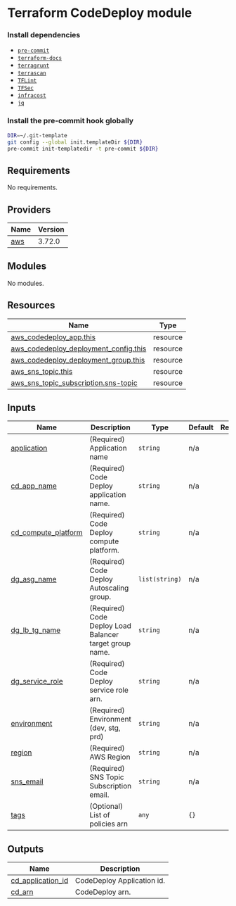 # Terraform CodeDeploy module

### Install dependencies

<!-- markdownlint-disable no-inline-html -->

* [`pre-commit`](https://pre-commit.com/#install)
* [`terraform-docs`](https://github.com/terraform-docs/terraform-docs)
* [`terragrunt`](https://terragrunt.gruntwork.io/docs/getting-started/install/)
* [`terrascan`](https://github.com/accurics/terrascan)
* [`TFLint`](https://github.com/terraform-linters/tflint)
* [`TFSec`](https://github.com/liamg/tfsec)
* [`infracost`](https://github.com/infracost/infracost)
* [`jq`](https://github.com/stedolan/jq)

### Install the pre-commit hook globally

```bash
DIR=~/.git-template
git config --global init.templateDir ${DIR}
pre-commit init-templatedir -t pre-commit ${DIR}
```

<!-- BEGINNING OF PRE-COMMIT-TERRAFORM DOCS HOOK -->
## Requirements

No requirements.

## Providers

| Name | Version |
|------|---------|
| <a name="provider_aws"></a> [aws](#provider\_aws) | 3.72.0 |

## Modules

No modules.

## Resources

| Name | Type |
|------|------|
| [aws_codedeploy_app.this](https://registry.terraform.io/providers/hashicorp/aws/latest/docs/resources/codedeploy_app) | resource |
| [aws_codedeploy_deployment_config.this](https://registry.terraform.io/providers/hashicorp/aws/latest/docs/resources/codedeploy_deployment_config) | resource |
| [aws_codedeploy_deployment_group.this](https://registry.terraform.io/providers/hashicorp/aws/latest/docs/resources/codedeploy_deployment_group) | resource |
| [aws_sns_topic.this](https://registry.terraform.io/providers/hashicorp/aws/latest/docs/resources/sns_topic) | resource |
| [aws_sns_topic_subscription.sns-topic](https://registry.terraform.io/providers/hashicorp/aws/latest/docs/resources/sns_topic_subscription) | resource |

## Inputs

| Name | Description | Type | Default | Required |
|------|-------------|------|---------|:--------:|
| <a name="input_application"></a> [application](#input\_application) | (Required) Application name | `string` | n/a | yes |
| <a name="input_cd_app_name"></a> [cd\_app\_name](#input\_cd\_app\_name) | (Required) Code Deploy application name. | `string` | n/a | yes |
| <a name="input_cd_compute_platform"></a> [cd\_compute\_platform](#input\_cd\_compute\_platform) | (Required) Code Deploy compute platform. | `string` | n/a | yes |
| <a name="input_dg_asg_name"></a> [dg\_asg\_name](#input\_dg\_asg\_name) | (Required) Code Deploy Autoscaling group. | `list(string)` | n/a | yes |
| <a name="input_dg_lb_tg_name"></a> [dg\_lb\_tg\_name](#input\_dg\_lb\_tg\_name) | (Required) Code Deploy Load Balancer target group name. | `string` | n/a | yes |
| <a name="input_dg_service_role"></a> [dg\_service\_role](#input\_dg\_service\_role) | (Required) Code Deploy service role arn. | `string` | n/a | yes |
| <a name="input_environment"></a> [environment](#input\_environment) | (Required) Environment (dev, stg, prd) | `string` | n/a | yes |
| <a name="input_region"></a> [region](#input\_region) | (Required) AWS Region | `string` | n/a | yes |
| <a name="input_sns_email"></a> [sns\_email](#input\_sns\_email) | (Required) SNS Topic Subscription email. | `string` | n/a | yes |
| <a name="input_tags"></a> [tags](#input\_tags) | (Optional) List of policies arn | `any` | `{}` | no |

## Outputs

| Name | Description |
|------|-------------|
| <a name="output_cd_application_id"></a> [cd\_application\_id](#output\_cd\_application\_id) | CodeDeploy Application id. |
| <a name="output_cd_arn"></a> [cd\_arn](#output\_cd\_arn) | CodeDeploy arn. |
<!-- END OF PRE-COMMIT-TERRAFORM DOCS HOOK -->
